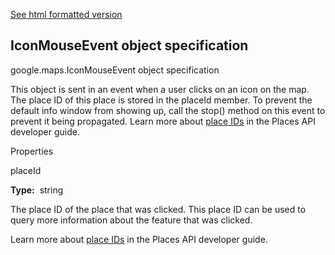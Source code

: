 [See html formatted version](https://huasofoundries.github.io/google-maps-documentation/IconMouseEvent.html)


IconMouseEvent object specification
-----------------------------------

google.maps.IconMouseEvent object specification

This object is sent in an event when a user clicks on an icon on the map. The place ID of this place is stored in the placeId member. To prevent the default info window from showing up, call the stop() method on this event to prevent it being propagated. Learn more about [place IDs](https://developers.google.com/places/place-id) in the Places API developer guide.

Properties

placeId

**Type:**  string

The place ID of the place that was clicked. This place ID can be used to query more information about the feature that was clicked.

Learn more about [place IDs](https://developers.google.com/places/place-id) in the Places API developer guide.